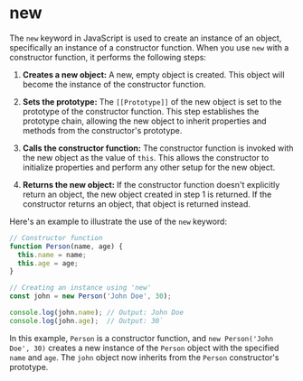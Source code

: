 # new 
The `new` keyword in JavaScript is used to create an instance of an object, specifically an instance of a constructor function. When you use `new` with a constructor function, it performs the following steps:

1.  **Creates a new object:** A new, empty object is created. This object will become the instance of the constructor function.
    
2.  **Sets the prototype:** The `[[Prototype]]` of the new object is set to the prototype of the constructor function. This step establishes the prototype chain, allowing the new object to inherit properties and methods from the constructor's prototype.
    
3.  **Calls the constructor function:** The constructor function is invoked with the new object as the value of `this`. This allows the constructor to initialize properties and perform any other setup for the new object.
    
4.  **Returns the new object:** If the constructor function doesn't explicitly return an object, the new object created in step 1 is returned. If the constructor returns an object, that object is returned instead.
    

Here's an example to illustrate the use of the `new` keyword:



```javascript
// Constructor function
function Person(name, age) {
  this.name = name;
  this.age = age;
}

// Creating an instance using 'new'
const john = new Person('John Doe', 30);

console.log(john.name); // Output: John Doe
console.log(john.age);  // Output: 30` 
```

In this example, `Person` is a constructor function, and `new Person('John Doe', 30)` creates a new instance of the `Person` object with the specified `name` and `age`. The `john` object now inherits from the `Person` constructor's prototype.
